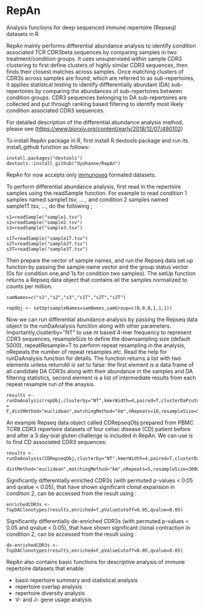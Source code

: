 # RepAn
Analysis functions for deep sequenced immune repertoire (Repseq) datasets in R

RepAn mainly performs differential abundance analysis to identify condition associated TCR CDR3beta sequences by comparing samples 
in two treatment/condition groups. It uses unsupervised within sample CDR3 clustering to first define clusters of highly similar
CDR3 sequences, then finds their closest matches across samples. Once matching clusters of CDR3s across samples are found, which are
referred to as sub-repertoires, it applies statistcal testing to identify diffferentially abundant (DA) sub-repertoires by comparing
the abundances of sub-repertoires between condition groups. CDR3 sequences belonging to DA sub-repertoires are collected and 
put through ranking based filtering to identify most likely condition associated CDR3 sequences. 

For detailed description of the differential abundance analysis method, please see (https://www.biorxiv.org/content/early/2018/12/07/490102)

To install RepAn package in R, first install R devtools package and run its install_github function as follows: 

```
install.packages("devtools")
devtools::install_github("dyohanne/RepAn")
```

RepAn for now accepts only [immunoseq](https://www.adaptivebiotech.com/immunoseq) formated datasets.

To perform differential abundance analysis, first read in the repertoire samples using the readSample function. For example to read condition 1 samples named sample1.tsv, ... , and condition 2 samples named sample1T.tsv, ..., do the following ; 

```
s1=readSample("sample1.tsv")
s2=readSample("sample2.tsv")
s3=readSample("sample3.tsv")

s1T=readSample("sample1T.tsv")
s2T=readSample("sample2T.tsv")
s3T=readSample("sample3T.tsv")
```

Then prepare the vector of sample names, and run the Repseq data set up function by passing the sample name vector and the group status vector (0s for condition one,and 1s for condition two samples). The setUp function returns a Repseq data object that contains all the samples normalized to counts per million.

```
samNames=c("s1","s2","s3","s1T","s2T","s3T")

repObj <- setUp(sampleNames=samNames,samGroup=c(0,0,0,1,1,1))
```

Now we can run differential abundance analysis by passing the Repseq data object to the runDaAnalysis function along with other parameters. Importantly,clusterby="NT" to use nt based 4-mer frequency to represent CDR3 sequences, resampleSize to define the downsampling size (default 5000), repeatResample=T to perform repeat resampling in the analysis, nRepeats the number of repeat resamples etc. Read the help for runDaAnalysis function for details. The function returns a list with two elements unless returnAll is set to false: the first element is a data frame of all candidate DA CDR3s along with their abundance in the samples and DA filtering statistics, second element is a list of intermediate results from each repeat resample run of the anaysis. 

```
results <- runDaAnalysis(repObj,clusterby="NT",kmerWidth=4,paired=T,clusterDaPcutoff=0.1,positionWt = F,distMethod="euclidean",matchingMethod="km",nRepeats=10,resampleSize=5000,useProb=T,returnAll=T,nRR=1000)
```

An example Repseq data object called CDRepseqObj prepared from PBMC TCRB CDR3 repertoire datasets of four celiac disease (CD) patient before and after a 3 day oral gluten challenge is included in RepAn. We can use is to find CD associated CDR3 sequences:

```
results <- runDaAnalysis(CDRepseqObj,clusterby="NT",kmerWidth=4,paired=T,clusterDaPcutoff=0.1,positionWt=F,
  distMethod="euclidean",matchingMethod="km",nRepeats=5,resampleSize=3000,useProb=T,returnAll=T,nRR=1000)
```

Significantly differentially enriched CDR3s (with permuted p-values < 0.05 and qvalue < 0.05), that have shown significant clonal expansion in condition 2, can be accessed from the result using :

```
enrichedCDR3s <- TopDAClonotypes(results,enriched=T,pValueCutoff=0.05,qvalue=0.05)
```

Significantly differentially de-enriched CDR3s (with permuted p-values < 0.05 and qvalue < 0.05), that have shown significant clonal contraction in condition 2, can be accessed from the result using :

```
de-enrichedCDR3s <- TopDAClonotypes(results,enriched=F,pValueCutoff=0.05,qvalue=0.05)
```


RepAn also contains basic functions for descriptive analysis of immune repertoire datasets that enable:
- basic repertoire summary and statistical analysis 
- repertoire overlap analysis
- repertoire diversity analysis
- V- and J- gene usage analysis



